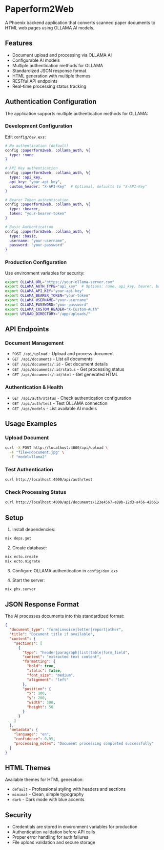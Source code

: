 # Paperform2Web

A Phoenix backend application that converts scanned paper documents to HTML web pages using OLLAMA AI models.

## Features

- Document upload and processing via OLLAMA AI
- Configurable AI models
- Multiple authentication methods for OLLAMA
- Standardized JSON response format
- HTML generation with multiple themes
- RESTful API endpoints
- Real-time processing status tracking

## Authentication Configuration

The application supports multiple authentication methods for OLLAMA:

### Development Configuration

Edit `config/dev.exs`:

```elixir
# No authentication (default)
config :paperform2web, :ollama_auth, %{
  type: :none
}

# API Key authentication
config :paperform2web, :ollama_auth, %{
  type: :api_key,
  api_key: "your-api-key",
  custom_header: "X-API-Key"  # Optional, defaults to "X-API-Key"
}

# Bearer Token authentication
config :paperform2web, :ollama_auth, %{
  type: :bearer,
  token: "your-bearer-token"
}

# Basic Authentication
config :paperform2web, :ollama_auth, %{
  type: :basic,
  username: "your-username",
  password: "your-password"
}
```

### Production Configuration

Use environment variables for security:

```bash
export OLLAMA_URL="https://your-ollama-server.com"
export OLLAMA_AUTH_TYPE="api_key"  # Options: none, api_key, bearer, basic
export OLLAMA_API_KEY="your-api-key"
export OLLAMA_BEARER_TOKEN="your-token"
export OLLAMA_USERNAME="your-username" 
export OLLAMA_PASSWORD="your-password"
export OLLAMA_CUSTOM_HEADER="X-Custom-Auth"
export UPLOAD_DIRECTORY="/app/uploads/"
```

## API Endpoints

### Document Management
- `POST /api/upload` - Upload and process document
- `GET /api/documents` - List all documents
- `GET /api/documents/:id` - Get document details
- `GET /api/documents/:id/status` - Get processing status
- `GET /api/documents/:id/html` - Get generated HTML

### Authentication & Health
- `GET /api/auth/status` - Check authentication configuration
- `GET /api/auth/test` - Test OLLAMA connection
- `GET /api/models` - List available AI models

## Usage Examples

### Upload Document
```bash
curl -X POST http://localhost:4000/api/upload \
  -F "file=@document.jpg" \
  -F "model=llama2"
```

### Test Authentication
```bash
curl http://localhost:4000/api/auth/test
```

### Check Processing Status
```bash
curl http://localhost:4000/api/documents/123e4567-e89b-12d3-a456-426614174000/status
```

## Setup

1. Install dependencies:
```bash
mix deps.get
```

2. Create database:
```bash
mix ecto.create
mix ecto.migrate
```

3. Configure OLLAMA authentication in `config/dev.exs`

4. Start the server:
```bash
mix phx.server
```

## JSON Response Format

The AI processes documents into this standardized format:

```json
{
  "document_type": "form|invoice|letter|report|other",
  "title": "Document title if available",
  "content": {
    "sections": [
      {
        "type": "header|paragraph|list|table|form_field",
        "content": "extracted text content",
        "formatting": {
          "bold": true,
          "italic": false,
          "font_size": "medium",
          "alignment": "left"
        },
        "position": {
          "x": 100,
          "y": 200,
          "width": 300,
          "height": 50
        }
      }
    ]
  },
  "metadata": {
    "language": "en",
    "confidence": 0.95,
    "processing_notes": "Document processing completed successfully"
  }
}
```

## HTML Themes

Available themes for HTML generation:
- `default` - Professional styling with headers and sections
- `minimal` - Clean, simple typography
- `dark` - Dark mode with blue accents

## Security

- Credentials are stored in environment variables for production
- Authentication validation before API calls
- Proper error handling for auth failures
- File upload validation and secure storage